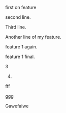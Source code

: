first on feature

second line.

Third line.

Another line of my feature.

feature 1 again.

feature 1 final.

3

4.

fff

ggg

Gawefaiwe 